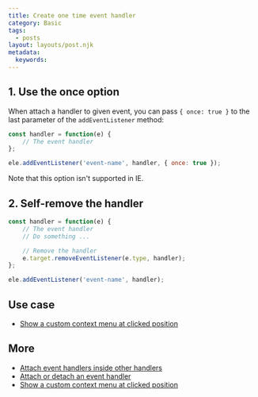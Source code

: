 ```yaml
---
title: Create one time event handler
category: Basic
tags:
  - posts
layout: layouts/post.njk
metadata:
  keywords:
---
```


## 1. Use the once option

When attach a handler to given event, you can pass `{ once: true }` to the last parameter of the `addEventListener` method:

```js
const handler = function(e) {
    // The event handler
};

ele.addEventListener('event-name', handler, { once: true });
```

Note that this option isn't supported in IE.

## 2. Self-remove the handler

```js
const handler = function(e) {
    // The event handler
    // Do something ...

    // Remove the handler
    e.target.removeEventListener(e.type, handler);
};

ele.addEventListener('event-name', handler);
```

## Use case

* [Show a custom context menu at clicked position](/show-a-custom-context-menu-at-clicked-position)

## More

* [Attach event handlers inside other handlers](/attach-event-handlers-inside-other-handlers)
* [Attach or detach an event handler](/attach-or-detach-an-event-handler)
* [Show a custom context menu at clicked position](/show-a-custom-context-menu-at-clicked-position)